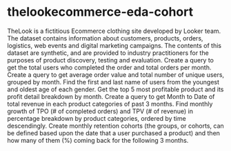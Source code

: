 # thelookecommerce-eda-cohort
TheLook is a fictitious Ecommerce clothing site developed by Looker team. The dataset contains information about customers, products, orders, logistics, web events and digital marketing campaigns. The contents of this dataset are synthetic, and are provided to industry practitioners for the purposes of product discovery, testing and evaluation.
Create a query to get the total users who completed the order and total orders per month.
Create a query to get average order value and total number of unique users, grouped by month.
Find the first and last name of users from the youngest and oldest age of each gender.
Get the top 5 most profitable product and its profit detail breakdown by month.
Create a query to get Month to Date of total revenue in each product categories of past 3 months.
Find monthly growth of TPO (# of completed orders) and TPV (# of revenue) in percentage breakdown by product categories, ordered by time descendingly.
Create monthly retention cohorts (the groups, or cohorts, can be defined based upon the date that a user purchased a product) and then how many of them (%) coming back for the following 3 months.
